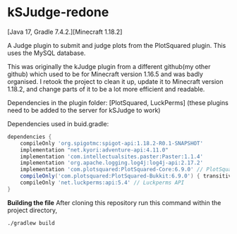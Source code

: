 # kSJudge-redone
[Java 17, Gradle 7.4.2.][Minecraft 1.18.2]

A Judge plugin to submit and judge plots from the PlotSquared plugin. This uses the MySQL database.

This was originally the kJudge plugin from a different github(my other github) which used to be for Minecraft version 1.16.5 
and was badly organised. I retook the project to clean it up, update it to Minecraft version 1.18.2, and change parts of it to 
be a lot more efficient and readable.

Dependencies in the plugin folder: [PlotSquared, LuckPerms] (these plugins need to be added to the server for kSJudge to work)

Dependencies used in buid.gradle:

```gradle
dependencies {
    compileOnly 'org.spigotmc:spigot-api:1.18.2-R0.1-SNAPSHOT'
    implementation "net.kyori:adventure-api:4.11.0"
    implementation 'com.intellectualsites.paster:Paster:1.1.4'
    implementation 'org.apache.logging.log4j:log4j-api:2.17.2'
    implementation 'com.plotsquared:PlotSquared-Core:6.9.0' // PlotSquared Core API
    compileOnly('com.plotsquared:PlotSquared-Bukkit:6.9.0') { transitive = false } // PlotSquared Bukkit API
    compileOnly 'net.luckperms:api:5.4' // Luckperms API
}
```

**Building the file**
After cloning this repository
run this command within the project directory,
```
./gradlew build
```
